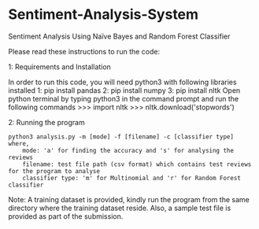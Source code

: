# Sentiment-Analysis-System

Sentiment Analysis Using Naïve Bayes and Random Forest Classifier


Please read these instructions to run the code:

1: Requirements and Installation

In order to run this code, you will need python3 with following libraries installed
	1: pip install pandas
	2: pip install numpy
	3: pip install nltk
	     Open python terminal by typing python3 in the command prompt and run the following commands
	     >>> import nltk
		>>> nltk.download('stopwords')


2: Running the program
	
	python3 analysis.py -m [mode] -f [filename] -c [classifier type]
	where, 
		mode: 'a' for finding the accuracy and 's' for analysing the reviews
		filename: test file path (csv format) which contains test reviews for the program to analyse
		classifier type: 'm' for Multinomial and 'r' for Random Forest classifier

Note: A training dataset is provided, kindly run the program from the same directory where the training dataset reside. Also, a sample test file is provided as part of the submission.

